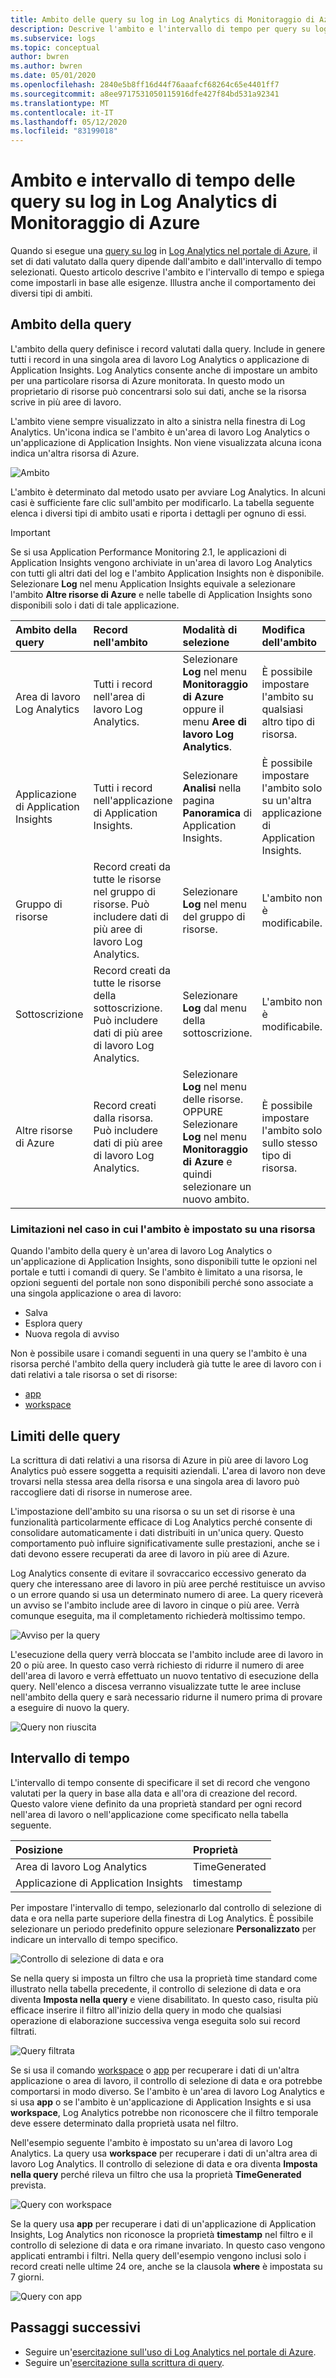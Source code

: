 ```yaml
---
title: Ambito delle query su log in Log Analytics di Monitoraggio di Azure | Microsoft Docs
description: Descrive l'ambito e l'intervallo di tempo per query su log in Log Analytics di Monitoraggio di Azure.
ms.subservice: logs
ms.topic: conceptual
author: bwren
ms.author: bwren
ms.date: 05/01/2020
ms.openlocfilehash: 2840e5b8ff16d44f76aaafcf68264c65e4401ff7
ms.sourcegitcommit: a8ee9717531050115916dfe427f84bd531a92341
ms.translationtype: MT
ms.contentlocale: it-IT
ms.lasthandoff: 05/12/2020
ms.locfileid: "83199018"
---
```

# <a name="log-query-scope-and-time-range-in-azure-monitor-log-analytics"></a>Ambito e intervallo di tempo delle query su log in Log Analytics di Monitoraggio di Azure
Quando si esegue una [query su log](log-query-overview.md) in [Log Analytics nel portale di Azure](get-started-portal.md), il set di dati valutato dalla query dipende dall'ambito e dall'intervallo di tempo selezionati. Questo articolo descrive l'ambito e l'intervallo di tempo e spiega come impostarli in base alle esigenze. Illustra anche il comportamento dei diversi tipi di ambiti.


## <a name="query-scope"></a>Ambito della query
L'ambito della query definisce i record valutati dalla query. Include in genere tutti i record in una singola area di lavoro Log Analytics o applicazione di Application Insights. Log Analytics consente anche di impostare un ambito per una particolare risorsa di Azure monitorata. In questo modo un proprietario di risorse può concentrarsi solo sui dati, anche se la risorsa scrive in più aree di lavoro.

L'ambito viene sempre visualizzato in alto a sinistra nella finestra di Log Analytics. Un'icona indica se l'ambito è un'area di lavoro Log Analytics o un'applicazione di Application Insights. Non viene visualizzata alcuna icona indica un'altra risorsa di Azure.

![Ambito](media/scope/scope.png)

L'ambito è determinato dal metodo usato per avviare Log Analytics. In alcuni casi è sufficiente fare clic sull'ambito per modificarlo. La tabella seguente elenca i diversi tipi di ambito usati e riporta i dettagli per ognuno di essi.

> [!IMPORTANT]
> Se si usa Application Performance Monitoring 2.1, le applicazioni di Application Insights vengono archiviate in un'area di lavoro Log Analytics con tutti gli altri dati del log e l'ambito Application Insights non è disponibile. Selezionare **Log** nel menu Application Insights equivale a selezionare l'ambito **Altre risorse di Azure** e nelle tabelle di Application Insights sono disponibili solo i dati di tale applicazione.

| Ambito della query | Record nell'ambito | Modalità di selezione | Modifica dell'ambito |
|:---|:---|:---|:---|
| Area di lavoro Log Analytics | Tutti i record nell'area di lavoro Log Analytics. | Selezionare **Log** nel menu **Monitoraggio di Azure** oppure il menu **Aree di lavoro Log Analytics**.  | È possibile impostare l'ambito su qualsiasi altro tipo di risorsa. |
| Applicazione di Application Insights | Tutti i record nell'applicazione di Application Insights. | Selezionare **Analisi** nella pagina **Panoramica** di Application Insights. | È possibile impostare l'ambito solo su un'altra applicazione di Application Insights. |
| Gruppo di risorse | Record creati da tutte le risorse nel gruppo di risorse. Può includere dati di più aree di lavoro Log Analytics. | Selezionare **Log** nel menu del gruppo di risorse. | L'ambito non è modificabile.|
| Sottoscrizione | Record creati da tutte le risorse della sottoscrizione. Può includere dati di più aree di lavoro Log Analytics. | Selezionare **Log** dal menu della sottoscrizione.   | L'ambito non è modificabile. |
| Altre risorse di Azure | Record creati dalla risorsa. Può includere dati di più aree di lavoro Log Analytics.  | Selezionare **Log** nel menu delle risorse.<br>OPPURE<br>Selezionare **Log** nel menu **Monitoraggio di Azure** e quindi selezionare un nuovo ambito. | È possibile impostare l'ambito solo sullo stesso tipo di risorsa. |

### <a name="limitations-when-scoped-to-a-resource"></a>Limitazioni nel caso in cui l'ambito è impostato su una risorsa

Quando l'ambito della query è un'area di lavoro Log Analytics o un'applicazione di Application Insights, sono disponibili tutte le opzioni nel portale e tutti i comandi di query. Se l'ambito è limitato a una risorsa, le opzioni seguenti del portale non sono disponibili perché sono associate a una singola applicazione o area di lavoro:

- Salva
- Esplora query
- Nuova regola di avviso

Non è possibile usare i comandi seguenti in una query se l'ambito è una risorsa perché l'ambito della query includerà già tutte le aree di lavoro con i dati relativi a tale risorsa o set di risorse:

- [app](app-expression.md)
- [workspace](workspace-expression.md)
 

## <a name="query-limits"></a>Limiti delle query
La scrittura di dati relativi a una risorsa di Azure in più aree di lavoro Log Analytics può essere soggetta a requisiti aziendali. L'area di lavoro non deve trovarsi nella stessa area della risorsa e una singola area di lavoro può raccogliere dati di risorse in numerose aree.  

L'impostazione dell'ambito su una risorsa o su un set di risorse è una funzionalità particolarmente efficace di Log Analytics perché consente di consolidare automaticamente i dati distribuiti in un'unica query. Questo comportamento può influire significativamente sulle prestazioni, anche se i dati devono essere recuperati da aree di lavoro in più aree di Azure.

Log Analytics consente di evitare il sovraccarico eccessivo generato da query che interessano aree di lavoro in più aree perché restituisce un avviso o un errore quando si usa un determinato numero di aree. La query riceverà un avviso se l'ambito include aree di lavoro in cinque o più aree. Verrà comunque eseguita, ma il completamento richiederà moltissimo tempo.

![Avviso per la query](media/scope/query-warning.png)

L'esecuzione della query verrà bloccata se l'ambito include aree di lavoro in 20 o più aree. In questo caso verrà richiesto di ridurre il numero di aree dell'area di lavoro e verrà effettuato un nuovo tentativo di esecuzione della query. Nell'elenco a discesa verranno visualizzate tutte le aree incluse nell'ambito della query e sarà necessario ridurne il numero prima di provare a eseguire di nuovo la query.

![Query non riuscita](media/scope/query-failed.png)


## <a name="time-range"></a>Intervallo di tempo
L'intervallo di tempo consente di specificare il set di record che vengono valutati per la query in base alla data e all'ora di creazione del record. Questo valore viene definito da una proprietà standard per ogni record nell'area di lavoro o nell'applicazione come specificato nella tabella seguente.

| Posizione | Proprietà |
|:---|:---|
| Area di lavoro Log Analytics          | TimeGenerated |
| Applicazione di Application Insights | timestamp     |

Per impostare l'intervallo di tempo, selezionarlo dal controllo di selezione di data e ora nella parte superiore della finestra di Log Analytics.  È possibile selezionare un periodo predefinito oppure selezionare **Personalizzato** per indicare un intervallo di tempo specifico.

![Controllo di selezione di data e ora](media/scope/time-picker.png)

Se nella query si imposta un filtro che usa la proprietà time standard come illustrato nella tabella precedente, il controllo di selezione di data e ora diventa **Imposta nella query** e viene disabilitato. In questo caso, risulta più efficace inserire il filtro all'inizio della query in modo che qualsiasi operazione di elaborazione successiva venga eseguita solo sui record filtrati.

![Query filtrata](media/scope/query-filtered.png)

Se si usa il comando [workspace](workspace-expression.md) o [app](app-expression.md) per recuperare i dati di un'altra applicazione o area di lavoro, il controllo di selezione di data e ora potrebbe comportarsi in modo diverso. Se l'ambito è un'area di lavoro Log Analytics e si usa **app** o se l'ambito è un'applicazione di Application Insights e si usa **workspace**, Log Analytics potrebbe non riconoscere che il filtro temporale deve essere determinato dalla proprietà usata nel filtro.

Nell'esempio seguente l'ambito è impostato su un'area di lavoro Log Analytics.  La query usa **workspace** per recuperare i dati di un'altra area di lavoro Log Analytics. Il controllo di selezione di data e ora diventa **Imposta nella query** perché rileva un filtro che usa la proprietà **TimeGenerated** prevista.

![Query con workspace](media/scope/query-workspace.png)

Se la query usa **app** per recuperare i dati di un'applicazione di Application Insights, Log Analytics non riconosce la proprietà **timestamp** nel filtro e il controllo di selezione di data e ora rimane invariato. In questo caso vengono applicati entrambi i filtri. Nella query dell'esempio vengono inclusi solo i record creati nelle ultime 24 ore, anche se la clausola **where** è impostata su 7 giorni.

![Query con app](media/scope/query-app.png)

## <a name="next-steps"></a>Passaggi successivi

- Seguire un'[esercitazione sull'uso di Log Analytics nel portale di Azure](get-started-portal.md).
- Seguire un'[esercitazione sulla scrittura di query](get-started-queries.md).